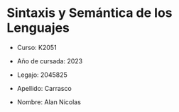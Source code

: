 # Sintaxis y Semántica de los Lenguajes

- Curso: K2051

- Año de cursada: 2023

- Legajo: 2045825

- Apellido: Carrasco

- Nombre: Alan Nicolas 
